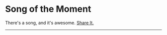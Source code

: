 # Song of the Moment

There's a song, and it's awesome. [Share It.](http://www.songofthemoment.is/)

* * *
